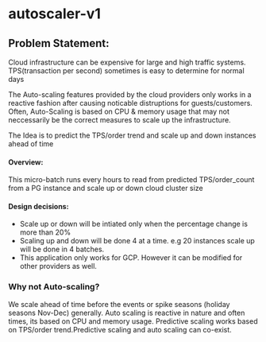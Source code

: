 # autoscaler-v1

## Problem Statement:

  Cloud infrastructure can be expensive for large and high traffic systems. 
  TPS(transaction per second) sometimes is easy to determine for normal days

  The Auto-scaling features provided by the cloud providers only works in a reactive fashion after 
  causing noticable distruptions for guests/customers. Often, Auto-Scaling is based on
  CPU & memory usage that may not neccessarily be the correct measures to scale up 
  the infrastructure.

  The Idea is to predict the TPS/order trend and scale up and down instances ahead of time
#### Overview:

  This micro-batch runs every hours to read from predicted TPS/order_count from a PG 
  instance and scale up or down cloud cluster size 

#### Design decisions:

 - Scale up or down will be intiated only when the percentage change is more than 20%
 - Scaling up and down will be done 4 at a time. e.g 20 instances scale up will be done 
 in 4 batches.
 - This application only works for GCP. However it can be modified for other providers as well.
 

### Why not Auto-scaling?

We scale ahead of time before the events or spike seasons (holiday seasons Nov-Dec) generally. Auto scaling is reactive in nature and often times, its based on CPU and memory usage. 
Predictive scaling works based on TPS/order trend.Predictive scaling and auto scaling can co-exist.


